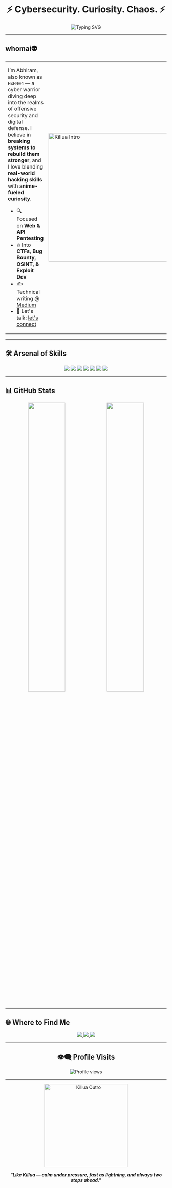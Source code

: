 <h1 align="center">⚡ Cybersecurity. Curiosity. Chaos. ⚡</h1>

<p align="center">
  <img src="https://readme-typing-svg.demolab.com?font=Fira+Code&size=22&duration=3000&pause=1000&color=00FFAA&center=true&vCenter=true&width=600&lines=Breaking+Systems+to+Secure+Them;Web+%2F+API+Pentester;Offensive+Security+Explorer;Always+Learning+%E2%9C%85" alt="Typing SVG" />
</p>

---

## <h2>whomai👽</h2>

<table>
  <tr>
    <td>
      <p>
        I’m Abhiram, also known as <code>HxH404</code> — a cyber warrior diving deep into the realms of offensive security and digital defense.  
        I believe in <strong>breaking systems to rebuild them stronger</strong>, and I love blending <strong>real-world hacking skills</strong> with <strong>anime-fueled curiosity</strong>.
      </p>
      <ul>
        <li>🔍 Focused on <strong>Web & API Pentesting</strong></li>
        <li>🔥 Into <strong>CTFs, Bug Bounty, OSINT, & Exploit Dev</strong></li>
        <li>✍️ Technical writing @ <a href="https://medium.com/@killuaX">Medium</a></li>
        <li>📧 Let's talk: <a href="mailto:KilluaNyx@proton.me">let's connect</a></li>
      </ul>
    </td>
    <td>
      <img src="https://media0.giphy.com/media/v1.Y2lkPTc5MGI3NjExYms3ZzgxcWRncWpqNDc5NDJmajY0NGdvNWx0a3A2M3FnMno1YXMwNyZlcD12MV9pbnRlcm5hbF9naWZfYnlfaWQmY3Q9Zw/X5vDVINBGUa1q/giphy.gif" width="400px" alt="Killua Intro" />
    </td>
  </tr>
</table>


---

## 🛠️ Arsenal of Skills

<p align="center">
  <img src="https://img.shields.io/badge/Burp_Suite-F06C00?style=for-the-badge&logo=burpsuite&logoColor=white"/>
  <img src="https://img.shields.io/badge/Nessus-007CBA?style=for-the-badge&logo=tenable&logoColor=white"/>
  <img src="https://img.shields.io/badge/ELK_Stack-005571?style=for-the-badge&logo=elastic-stack&logoColor=white"/>
  <img src="https://img.shields.io/badge/Nmap-008080?style=for-the-badge&logo=nmap&logoColor=white"/>
  <img src="https://img.shields.io/badge/MobSF-FFA500?style=for-the-badge&logo=mobsf&logoColor=white"/>
  <img src="https://img.shields.io/badge/Python-3776AB?style=for-the-badge&logo=python&logoColor=white"/>
  <img src="https://img.shields.io/badge/Linux-000000?style=for-the-badge&logo=linux&logoColor=white"/>
</p>

---

## 📊 GitHub Stats

<p align="center">
  <img src="https://github-readme-stats.vercel.app/api?username=HxH404&theme=tokyonight&show_icons=true&hide_border=true&bg_color=0d1117" width="48%" />
  <img src="https://streak-stats.demolab.com?user=HxH404&theme=tokyonight&hide_border=true&background=0d1117" width="48%" />
</p>

---

## 🌐 Where to Find Me

<p align="center">
  <a href="https://linkedin.com/in/abhiramt21">
    <img src="https://img.shields.io/badge/LinkedIn-0077B5?style=for-the-badge&logo=linkedin&logoColor=white"/>
  </a>
  <a href="https://github.com/HxH404">
    <img src="https://img.shields.io/badge/GitHub-171515?style=for-the-badge&logo=github&logoColor=white"/>
  </a>
  <a href="https://medium.com/@killuaX">
    <img src="https://img.shields.io/badge/Medium-12100E?style=for-the-badge&logo=medium&logoColor=white"/>
  </a>
</p>

---

<h2 align="center">👁️‍🗨️ Profile Visits</h2>

<p align="center">
  <img src="https://komarev.com/ghpvc/?username=HxH404&label=Profile%20views&color=00FFAA&style=flat-square" alt="Profile views" />
</p>

---

<p align="center">
  <img src="https://media.giphy.com/media/oJjxexthHrPbi/giphy.gif" width="260px" alt="Killua Outro" />
</p>

<p align="center">
  <b><i>"Like Killua — calm under pressure, fast as lightning, and always two steps ahead."</i></b>
</p>
